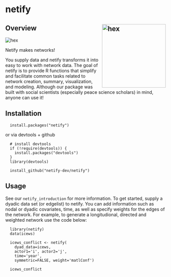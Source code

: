 # netify

## Overview <img src="https://github.com/netify-dev/netify/assets/1364446/3186de64-9917-4b29-a67e-7f88b25d0848" align = "right" alt="hex" width="200px">
![hex](https://github.com/netify-dev/netify/assets/1364446/857a09e1-4549-46e2-80bd-6dab32570abc)

Netify makes networks!

You supply data and netify transforms it into easy to work with network data.  The goal of netify is to provide R functions that simplify and facilitate common tasks related to network creation, summary, visualization, and modeling. Although our package was built with social scientists (especially peace science scholars) in mind, anyone can use it!

## Installation

      install.packages("netify")

or via devtools + github

      # install devtools
      if (!require(devtools)) {
        install.packages("devtools")
      }
      library(devtools)

      install_github("netify-dev/netify")


## Usage

See our `netify_introduction` for more information. To get started, supply a dyadic data set (or edgelist) to netify. You can add information such as nodal or dyadic covariates, time, as well as specify weights for the edges of the network. For example, to generate a longitudional, directed and weighted network use the code below:

      library(netify)
      data(icews)

      icews_conflict <- netify(
        dyad_data=icews,
        actor1='i', actor2='j',
        time='year',
        symmetric=FALSE, weight='matlConf')

      icews_conflict

